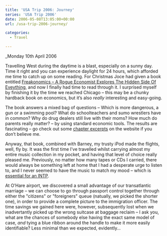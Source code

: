 ```yaml
---
title: 'USA Trip 2006: Journey'
series: 'USA Trip 2006'
date: 2006-05-08T13:05:00+00:00
url: /usa-trip-2006-journey/

categories:
  - Travel

---
```

<!--kg-card-begin: html-->

_Monday 10th April 2006</p> 

</i>Travelling West during the daytime is a blast, especially on a sunny day.  Time it right and you can experience daylight for 24 hours, which afforded me time to catch up on some reading.  For Christmas Joce had given a book entitled [Freakonomics – A Rogue Economist Explores The Hidden Side Of Eveything][1], and now I finally had time to read through it.  I surprised myself by finishing it by the time we reached Chicago – this may be a chunky hardback book on economics, but it’s also _really_ interesting and easy-going.

The book answers a mixed bag of questions – Which is more dangerous, a gun or a swimming pool? What do schoolteachers and sumo wrestlers have in common? Why do drug dealers still live with their moms? How much do parents really matter? – by using standard economic tools.  The results are fascinating – go check out some [chapter excerpts][2] on the website if you don’t believe me.

Anyway, that book, combined with Barney, my trusty iPod made the flights, well, fly by.  It was the first time I’ve travelled whilst carrying almost my entire music collection in my pocket, and having that level of choice really pleased me.  Previously, no matter how many tapes or CDs I carried, there would always be something left at home that I had a desperate urge to listen to, and I never seemed to have the music to match my mood – which is [essential for an INTP][3].

At O’Hare airport, we discovered a small advantage of our transatlantic marriage – we can choose to go through passport control together through either the "citizens" or "foreigners" queue (natually, we picked the shorter one), in order to provide a complete picture to the immigration officer.  The time savings we gained here were, however, subsequently lost when we inadvertantly picked up the wrong suitcase at baggage reclaim – I ask you, what are the chances of somebody else having the exact same model of case, _and_ tying a blue ribbon around the handle to make it more easily identifiable?  Less minimal than we expected, evidently&#8230;

<!--kg-card-end: html-->

 [1]: http://www.freakonomics.com/
 [2]: http://www.freakonomics.com/chapter.php
 [3]: http://www.intp.org/intprofile.html